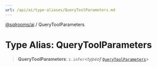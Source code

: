 ```yaml
---
url: /api/ai/type-aliases/QueryToolParameters.md
---
```

[@sqlrooms/ai](../index.md) / QueryToolParameters

# Type Alias: QueryToolParameters

> **QueryToolParameters**: `z.infer`<*typeof* [`QueryToolParameters`](../variables/QueryToolParameters.md)>
